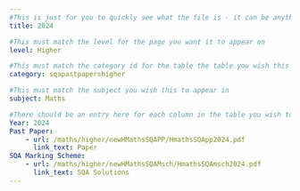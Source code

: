 ```yaml
---
#This is just for you to quickly see what the file is - it can be anything you want
title: 2024

#This must match the level for the page you want it to appear on
level: Higher

#This must match the category id for the table the table you wish this to appear in
category: sqapastpapershigher

#This must match the subject you wish this to appear in
subject: Maths

#There should be an entry here for each column in the table you wish to populate:
Year: 2024
Past Paper:
    - url: /maths/higher/newHMathsSQAPP/HmathsSQApp2024.pdf
      link_text: Paper
SQA Marking Scheme:
    - url: /maths/higher/newHMathsSQAMsch/HmathsSQAmsch2024.pdf
      link_text: SQA Solutions
---
```


